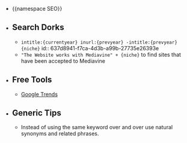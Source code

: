 - {{namespace SEO}}
- ## Search Dorks
	- `intitle:{currentyear} inurl:{prevyear} -intitle:{prevyear} {niche}`
	  id:: 637d8941-f7ca-4d3b-a99b-27735e26393e
	- `"The Website works with Mediavine" + {niche}` to find sites that have been accepted to Mediavine
- ## Free Tools
	- [Google Trends](https://trends.google.com/)
- ## Generic Tips
	- Instead of using the same keyword over and over use natural synonyms and related phrases.